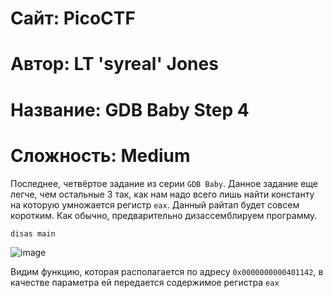 
# Сайт: PicoCTF
# Автор: LT 'syreal' Jones
# Название: GDB Baby Step 4
# Сложность: Medium


Последнее, четвёртое задание из серии `GDB Baby`. Данное задание еще легче, чем остальные 3 так, как нам надо всего лишь найти константу
на которую умножается регистр `eax`. Данный райтап будет совсем коротким. Как обычно, предварительно дизассемблируем программу.
```gdb
disas main
```
![image](https://github.com/user-attachments/assets/d58a4eea-9a85-4720-ba1e-50efbcc3cada)

Видим функцию, которая располагается по адресу `0x0000000000401142`, в качестве параметра ей передается содержимое регистра `eax`
